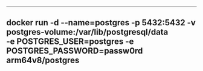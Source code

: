 ---
docker run -d --name=postgres -p 5432:5432 -v postgres-volume:/var/lib/postgresql/data \
-e POSTGRES_USER=postgres -e POSTGRES_PASSWORD=passw0rd arm64v8/postgres
---